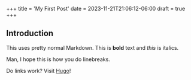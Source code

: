 +++
title = 'My First Post'
date = 2023-11-21T21:06:12-06:00
draft = true
+++
## Introduction

This uses pretty normal Markdown. 
This is **bold** text and _this_ is italics.

Man, I hope this is how you do linebreaks. 

Do links work? Visit [Hugo](https://gohugo.io/)!
